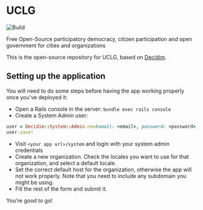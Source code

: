 # UCLG

![Build](https://github.com/Platoniq/decidim-uclg/workflows/Build/badge.svg)

Free Open-Source participatory democracy, citizen participation and open government for cities and organizations

This is the open-source repository for UCLG, based on [Decidim](https://github.com/decidim/decidim).

## Setting up the application

You will need to do some steps before having the app working properly once you've deployed it:

- Open a Rails console in the server: `bundle exec rails console`
- Create a System Admin user:

```ruby
user = Decidim::System::Admin.new(email: <email>, password: <password>, password_confirmation: <password>)
user.save!

```

- Visit `<your app url>/system` and login with your system admin credentials
- Create a new organization. Check the locales you want to use for that organization, and select a default locale.
- Set the correct default host for the organization, otherwise the app will not work properly. Note that you need to include any subdomain you might be using.
- Fill the rest of the form and submit it.

You're good to go!
